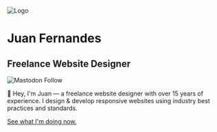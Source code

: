 ![Logo](https://www.juanfernandes.uk/apple-touch-icon.png)

# Juan Fernandes
## Freelance Website Designer

![Mastodon Follow](https://img.shields.io/mastodon/follow/109400914427263061?domain=https%3A%2F%2Fhachyderm.io&style=flat-square&logo=Mastodon&logoColor=FFFFFF&label=FOLLOW%20%40juanfernandes&labelColor=rgb(99%2C%20100%2C%20255)&color=CCCCCC)

👋 Hey, I'm Juan — a freelance website designer with over 15 years of experience. I design & develop responsive websites using industry best practices and standards.

[See what I'm doing now.](https://www.juanfernandes.uk/now)
